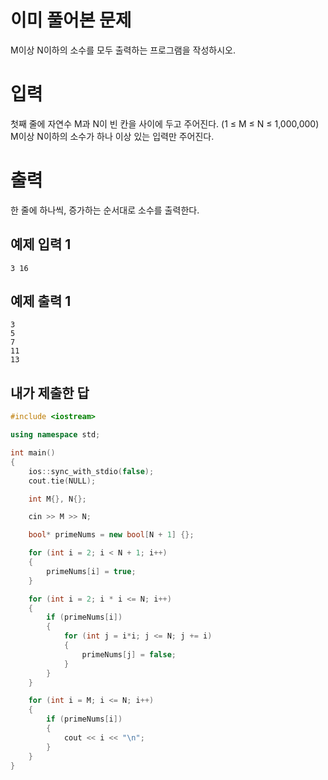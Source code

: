 이미 풀어본 문제
===========
M이상 N이하의 소수를 모두 출력하는 프로그램을 작성하시오.

입력
==========
첫째 줄에 자연수 M과 N이 빈 칸을 사이에 두고 주어진다. (1 ≤ M ≤ N ≤ 1,000,000) M이상 N이하의 소수가 하나 이상 있는 입력만 주어진다.

출력
=========
한 줄에 하나씩, 증가하는 순서대로 소수를 출력한다.

예제 입력 1 
---------------
```
3 16
```
예제 출력 1 
------------
```
3
5
7
11
13
```

내가 제출한 답
----------------
```cpp
#include <iostream>

using namespace std;

int main()
{
	ios::sync_with_stdio(false);
	cout.tie(NULL);

	int M{}, N{};

	cin >> M >> N;

	bool* primeNums = new bool[N + 1] {};

	for (int i = 2; i < N + 1; i++)
	{
		primeNums[i] = true;
	}

	for (int i = 2; i * i <= N; i++)
	{
		if (primeNums[i])
		{
			for (int j = i*i; j <= N; j += i)
			{
				primeNums[j] = false;
			}
		}
	}

	for (int i = M; i <= N; i++)
	{
		if (primeNums[i])
		{
			cout << i << "\n";
		}
	}
}
```
